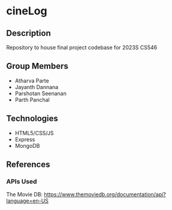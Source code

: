 # cineLog

## Description

Repository to house final project codebase for 2023S CS546

## Group Members

- Atharva Parte
- Jayanth Dannana
- Parshotan Seenanan
- Parth Panchal

## Technologies

- HTML5/CSS/JS
- Express
- MongoDB

## References

### APIs Used

The Movie DB: <https://www.themoviedb.org/documentation/api?language=en-US>
